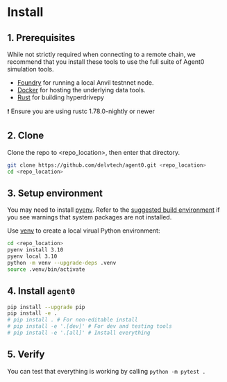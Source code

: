 # Install

## 1. Prerequisites

While not strictly required when connecting to a remote chain, we recommend that you install these tools to use the full suite of Agent0 simulation tools.

- [Foundry](https://book.getfoundry.sh/getting-started/installation) for running a local Anvil testnnet node.
- [Docker](https://docs.docker.com/engine/install/) for hosting the underlying data tools.
- [Rust](https://www.rust-lang.org/tools/install) for building hyperdrivepy
  
❗️ Ensure you are using rustc 1.78.0-nightly or newer

## 2. Clone

Clone the repo to <repo_location>, then enter that directory.

```bash
git clone https://github.com/delvtech/agent0.git <repo_location>
cd <repo_location>
```

## 3. Setup environment

You may need to install [pyenv](https://github.com/pyenv/pyenv?tab=readme-ov-file#installation).
Refer to the [suggested build environment](https://github.com/pyenv/pyenv/wiki#suggested-build-environment) if you see
warnings that system packages are not installed.

Use [venv](https://docs.python.org/3/library/venv.html) to create a local virual Python environment:

```bash
cd <repo_location>
pyenv install 3.10
pyenv local 3.10
python -m venv --upgrade-deps .venv
source .venv/bin/activate
```

## 4. Install `agent0`

```bash
pip install --upgrade pip
pip install -e .
# pip install . # For non-editable install
# pip install -e '.[dev]' # For dev and testing tools
# pip install -e '.[all]' # Install everything
```

## 5. Verify

You can test that everything is working by calling `python -m pytest .`
